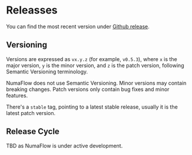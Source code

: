 # Releasses

You can find the most recent version under [Github release](https://github.com/numaproj/numaflow/releases).

## Versioning

Versions are expressed as `vx.y.z` (for example, `v0.5.3`), where `x` is the major version, `y` is the minor version, and `z` is the patch version, following Semantic Versioning terminology.

NumaFlow does not use Semantic Versioning. Minor versions may contain breaking changes. Patch versions only contain bug fixes and minor features.

There's a `stable` tag, pointing to a latest stable release, usually it is the latest patch version.

## Release Cycle

TBD as NumaFlow is under active development.
